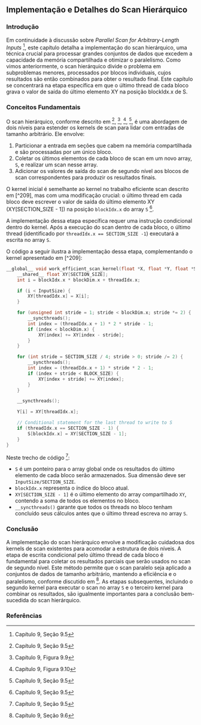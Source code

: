 ## Implementação e Detalhes do Scan Hierárquico

### Introdução
Em continuidade à discussão sobre *Parallel Scan for Arbitrary-Length Inputs* [^210], este capítulo detalha a implementação do scan hierárquico, uma técnica crucial para processar grandes conjuntos de dados que excedem a capacidade da memória compartilhada e otimizar o paralelismo. Como vimos anteriormente, o scan hierárquico divide o problema em subproblemas menores, processados por blocos individuais, cujos resultados são então combinados para obter o resultado final. Este capítulo se concentrará na etapa específica em que o último thread de cada bloco grava o valor de saída do último elemento XY na posição blockIdx.x de S.

### Conceitos Fundamentais
O scan hierárquico, conforme descrito em [^210], [^211], [^212], [^213], é uma abordagem de dois níveis para estender os kernels de scan para lidar com entradas de tamanho arbitrário. Ele envolve:
1.  Particionar a entrada em seções que cabem na memória compartilhada e são processadas por um único bloco.
2.  Coletar os últimos elementos de cada bloco de scan em um novo array, `S`, e realizar um scan nesse array.
3.  Adicionar os valores de saída do scan de segundo nível aos blocos de scan correspondentes para produzir os resultados finais.

O kernel inicial é semelhante ao kernel no trabalho eficiente scan descrito em [^209], mas com uma modificação crucial: o último thread em cada bloco deve escrever o valor de saída do último elemento XY (XY[SECTION_SIZE - 1]) na posição `blockIdx.x` do array `S` [^213].

A implementação dessa etapa específica requer uma instrução condicional dentro do kernel. Após a execução do scan dentro de cada bloco, o último thread (identificado por `threadIdx.x == SECTION_SIZE -1`) executará a escrita no array `S`.

O código a seguir ilustra a implementação dessa etapa, complementando o kernel apresentado em [^209]:

```c++
__global__ void work_efficient_scan_kernel(float *X, float *Y, float *S, int InputSize) {
    __shared__ float XY[SECTION_SIZE];
    int i = blockIdx.x * blockDim.x + threadIdx.x;

    if (i < InputSize) {
        XY[threadIdx.x] = X[i];
    }

    for (unsigned int stride = 1; stride < blockDim.x; stride *= 2) {
        __syncthreads();
        int index = (threadIdx.x + 1) * 2 * stride - 1;
        if (index < blockDim.x) {
            XY[index] += XY[index - stride];
        }
    }

    for (int stride = SECTION_SIZE / 4; stride > 0; stride /= 2) {
        __syncthreads();
        int index = (threadIdx.x + 1) * stride * 2 - 1;
        if (index + stride < BLOCK_SIZE) {
            XY[index + stride] += XY[index];
        }
    }

    __syncthreads();

    Y[i] = XY[threadIdx.x];

    // Conditional statement for the last thread to write to S
    if (threadIdx.x == SECTION_SIZE - 1) {
        S[blockIdx.x] = XY[SECTION_SIZE - 1];
    }
}
```

Neste trecho de código [^213]:
- `S` é um ponteiro para o array global onde os resultados do último elemento de cada bloco serão armazenados. Sua dimensão deve ser `InputSize/SECTION_SIZE`.
- `blockIdx.x` representa o índice do bloco atual.
- `XY[SECTION_SIZE - 1]` é o último elemento do array compartilhado `XY`, contendo a soma de todos os elementos no bloco.
- `__syncthreads()` garante que todos os threads no bloco tenham concluído seus cálculos antes que o último thread escreva no array `S`.

### Conclusão
A implementação do scan hierárquico envolve a modificação cuidadosa dos kernels de scan existentes para acomodar a estrutura de dois níveis. A etapa de escrita condicional pelo último thread de cada bloco é fundamental para coletar os resultados parciais que serão usados no scan de segundo nível. Este método permite que o scan paralelo seja aplicado a conjuntos de dados de tamanho arbitrário, mantendo a eficiência e o paralelismo, conforme discutido em [^214]. As etapas subsequentes, incluindo o segundo kernel para executar o scan no array `S` e o terceiro kernel para combinar os resultados, são igualmente importantes para a conclusão bem-sucedida do scan hierárquico.

### Referências
[^210]: Capítulo 9, Seção 9.5
[^211]: Capítulo 9, Figura 9.9
[^212]: Capítulo 9, Figura 9.10
[^213]: Capítulo 9, Seção 9.5
[^214]: Capítulo 9, Seção 9.6
<!-- END -->